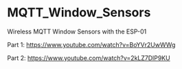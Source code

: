 # MQTT_Window_Sensors
Wireless MQTT Window Sensors with the ESP-01

Part 1: https://www.youtube.com/watch?v=BoYVr2UwWWg

Part 2: https://www.youtube.com/watch?v=2kLZ7DlP9KU


